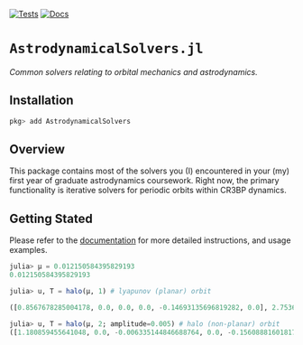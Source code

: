 [![Tests](https://github.com/cadojo/AstrodynamicalSolvers.jl/workflows/Tests/badge.svg)](https://github.com/cadojo/AstrodynamicalSolvers.jl/actions?query=workflow%3ATests)
[![Docs](https://github.com/cadojo/AstrodynamicalSolvers.jl/workflows/Documentation/badge.svg)](https://cadojo.github.io/AstrodynamicalSolvers.jl)

# `AstrodynamicalSolvers.jl`

_Common solvers relating to orbital mechanics and astrodynamics._

## Installation

```julia
pkg> add AstrodynamicalSolvers
```

## Overview

This package contains most of the solvers you (I) encountered in your (my) first year of graduate astrodynamics coursework.
Right now, the primary functionality is iterative solvers for periodic orbits within CR3BP dynamics.
## Getting Stated

Please refer to the [documentation](https://cadojo.github.io/AstrodynamicalSolvers.jl)
for more detailed instructions, and usage examples.

```julia
julia> μ = 0.012150584395829193
0.012150584395829193

julia> u, T = halo(μ, 1) # lyapunov (planar) orbit

([0.8567678285004178, 0.0, 0.0, 0.0, -0.14693135696819282, 0.0], 2.7536820160579087)

julia> u, T = halo(μ, 2; amplitude=0.005) # halo (non-planar) orbit
([1.180859455641048, 0.0, -0.006335144846688764, 0.0, -0.15608881601817765, 0.0], 3.415202902714686)
```
